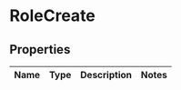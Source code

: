 # RoleCreate

## Properties
Name | Type | Description | Notes
------------ | ------------- | ------------- | -------------
